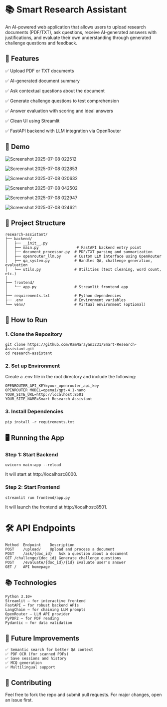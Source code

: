 
# 📚 Smart Research Assistant

An AI-powered web application that allows users to upload research documents (PDF/TXT), ask questions, receive AI-generated answers with justifications, and evaluate their own understanding through generated challenge questions and feedback.

## 🔧 Features

✅ Upload PDF or TXT documents

✅ AI-generated document summary

✅ Ask contextual questions about the document

✅ Generate challenge questions to test comprehension

✅ Answer evaluation with scoring and ideal answers

✅ Clean UI using Streamlit

✅ FastAPI backend with LLM integration via OpenRouter


## 🚀 Demo


![Screenshot 2025-07-08 022512](https://github.com/user-attachments/assets/b56fd6e5-a245-491f-a1eb-7f0ed7154327)

![Screenshot 2025-07-08 022853](https://github.com/user-attachments/assets/f9e723c0-86c1-4293-876d-5330620a9f26)

![Screenshot 2025-07-08 020632](https://github.com/user-attachments/assets/4dbff42b-cad7-4e5d-9e28-79e873f6736e)

![Screenshot 2025-07-08 042502](https://github.com/user-attachments/assets/8fc1eb1a-1856-426b-bcf5-ecb33798cef7)

![Screenshot 2025-07-08 022947](https://github.com/user-attachments/assets/4c946bc7-b2d2-4218-b397-bd10783b9325)

![Screenshot 2025-07-08 024621](https://github.com/user-attachments/assets/fa57cf14-b800-4e51-91ac-073f5b54c185)



## 📁 Project Structure

```
research-assistant/
├── backend/
│   ├── __init__.py
│   ├── main.py                 # FastAPI backend entry point
│   ├── document_processor.py  # PDF/TXT parsing and summarization
│   ├── openrouter_llm.py      # Custom LLM interface using OpenRouter
│   ├── qa_system.py           # Handles QA, challenge generation, evaluation
│   └── utils.py               # Utilities (text cleaning, word count, etc.)
│
├── frontend/
│   └── app.py                 # Streamlit frontend app
│
├── requirements.txt           # Python dependencies
├── .env                       # Environment variables
└── venv/                      # Virtual environment (optional)
```


## 🚀 How to Run

### 1. Clone the Repository
```
git clone https://github.com/RamNarayan3231/Smart-Research-Assistant.git
cd research-assistant
```
### 2. Set up Environment
Create a .env file in the root directory and include the following:
```
OPENROUTER_API_KEY=your_openrouter_api_key
OPENROUTER_MODEL=openai/gpt-4.1-nano
YOUR_SITE_URL=http://localhost:8501
YOUR_SITE_NAME=Smart Research Assistant
```
### 3. Install Dependencies
```
pip install -r requirements.txt
```


## 🖥️ Running the App

### Step 1: Start Backend
```
uvicorn main:app --reload
```
It will start at http://localhost:8000.

### Step 2: Start Frontend
```
streamlit run frontend/app.py
```
It will launch the frontend at http://localhost:8501.

# 🛠️ API Endpoints
```
Method	Endpoint	Description
POST	/upload/	Upload and process a document
POST	/ask/{doc_id}	Ask a question about a document
GET	/challenge/{doc_id}	Generate challenge questions
POST	/evaluate/{doc_id}/{id}	Evaluate user's answer
GET	/	API homepage
```


## 📚 Technologies 

```
Python 3.10+
Streamlit – for interactive frontend
FastAPI – for robust backend APIs
LangChain – for chaining LLM prompts
OpenRouter – LLM API provider
PyPDF2 – for PDF reading
Pydantic – for data validation
```

## 🧠 Future Improvements
```
✅ Semantic search for better QA context
✅ PDF OCR (for scanned PDFs)
✅ Save sessions and history
✅ MCQ generation
✅ Multilingual support
```
## 🤝 Contributing
Feel free to fork the repo and submit pull requests. For major changes, open an issue first.

